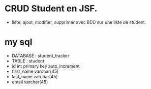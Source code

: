 # CRUD Student en JSF.

- liste, ajout, modifier, supprimer avec BDD sur une liste de student.

# my sql

- DATABASE : student_tracker
- TABLE : student
- id int primary key auto_increment
- first_name varchar(45)
- last_name varchar(45)
- email varchar(45)
